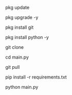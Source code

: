 pkg update

pkg upgrade -y

pkg install git

pkg install python -y

git clone 

cd main.py

git pull

pip install -r requirements.txt

python main.py
